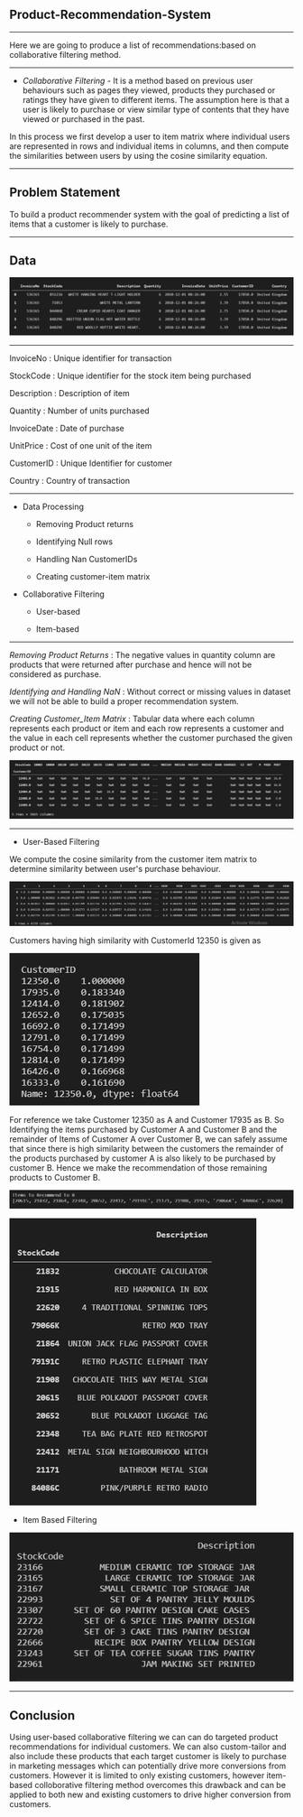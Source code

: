 ## Product-Recommendation-System
---
Here we are going to produce a list of recommendations:based on collaborative filtering method.

---
+ *Collaborative Filtering* - It is a method based on previous user behaviours such as pages they viewed, products they purchased or ratings they have given to different items. The assumption here is that a user is likely to purchase or view similar type of contents that they have viewed or purchased in the past.

In this process we first develop a user to item matrix where individual users are represented in rows and individual items in columns, and then compute the similarities between users by using the cosine similarity equation.

---

## Problem Statement

To build a product recommender system with the goal of predicting a list of items that a customer is likely to purchase.

---

## Data

![](screenshots/data.PNG)

---
InvoiceNo : Unique identifier for transaction

StockCode : Unique identifier for the stock item being purchased

Description : Description of item

Quantity : Number of units purchased

InvoiceDate : Date of purchase

UnitPrice : Cost of one unit of the item

CustomerID : Unique Identifier for customer

Country : Country of transaction

---

+ Data Processing
   
   * Removing Product returns
   
   * Identifying Null rows

   * Handling Nan CustomerIDs

   * Creating customer-item matrix

+ Collaborative Filtering

   * User-based

   * Item-based
---

*Removing Product Returns* : The negative values in quantity column are products that were returned after purchase and hence will not be considered as purchase.

*Identifying and Handling NaN* : Without correct or missing values in dataset we will not be able to build a proper recommendation system.

*Creating Customer_Item Matrix* : Tabular data where each column represents each product or item and each row represents a customer and the value in each cell represents whether the customer purchased the given product or not.

![](screenshots/customeritem.PNG)

---

+ User-Based Filtering

We compute the cosine similarity from the customer item matrix to determine similarity between user's purchase behaviour.

![](screenshots/userbased.PNG)

Customers having high similarity with CustomerId 12350 is given as


![](screenshots/12350.PNG)

For reference we take Customer 12350 as A and Customer 17935 as B. So Identifying the items purchased by Customer A and Customer B and the remainder of Items of Customer A over Customer B, we can safely assume that since there is high similarity between the customers the remainder of the products purchased by customer A is also likely to be purchased by customer B. Hence we make the recommendation of those remaining products to Customer B.

![](screenshots/recom.PNG)

![](screenshots/recommnedetoB.PNG)


+ Item Based Filtering

![](screenshots/itembased.PNG)

---

## Conclusion

Using user-based collaborative filtering we can can do targeted product recommendations for individual customers. We can also custom-tailor and also include these products that each target customer is likely to purchase in marketing messages which can potentially drive more conversions from customers. However it is limited to only existing customers, however item-based colloborative filtering method overcomes this drawback and can be applied to both new and existing customers to drive higher conversion from customers.